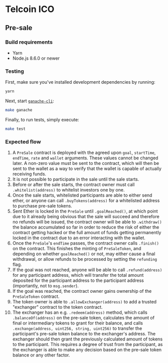 # Telcoin ICO

## Pre-sale

### Build requirements

* Yarn
* Node.js 8.6.0 or newer

### Testing

First, make sure you've installed development dependencies by running:

```bash
yarn
```

Next, start [`ganache-cli`](https://github.com/trufflesuite/ganache-cli):

```bash
make ganache
```

Finally, to run tests, simply execute:

```bash
make test
```

### Expected flow

1. A `PreSale` contract is deployed with the agreed upon `goal`, `startTime`, `endTime`, `rate` and `wallet` arguments. These values cannot be changed later. A non-zero value must be sent to the contract, which will then be sent to the wallet as a way to verify that the wallet is capable of actually receiving funds.
2. It is not possible to participate in the sale until the sale starts.
3. Before or after the sale starts, the contract owner must call `.whitelist(address)` to whitelist investors one by one.
4. Once the sale starts, whitelisted participants are able to either send ether, or anyone can call `.buyTokens(address)` for a whitelisted address to purchase pre-sale tokens.
5. Sent Ether is locked in the `PreSale` until `.goalReached()`, at which point due to it already being obvious that the sale will succeed and therefore no refunds will be issued, the contract owner will be able to `.withdraw()` the balance accumulated so far in order to reduce the risk of either the contract getting hacked or the full amount of funds getting permanently locked in the contract due to an error interacting with the wallet.
6. Once the `PreSale`'s `endTime` passes, the contract owner calls `.finish()` on the contract. This finishes the minting of `PreSaleToken`, and depending on whether `goalReached()` or not, may either cause a final withdrawal, or allow refunds to be processed by setting the `refunding` flag.
7. If the goal was not reached, anyone will be able to call `.refund(address)` for any participant address, which will transfer the total amount deposited for the participant address to the participant address (importantly, not to `msg.sender`).
8. If the goal was reached, the contract owner gains ownership of the `PreSaleToken` contract.
9. The token owner is able to `.allowExchanger(address)` to add a trusted "exchanger" contract to the token contract.
10. The exchanger has an e.g. `.redeem(address)` method, which calls `.balanceOf(address)` on the pre-sale token, calculates the amount of final or intermediary tokens to grant for their balance, and calls `.exchange(address, uint256, string, uint256)` to transfer the participant's pre-sale token balance to the exchanger's address. The exchanger should then grant the previously calculated amount of tokens to the participant. This requires a degree of trust from the participant, as the exchanger is able to make any decision based on the pre-sale token balance or any other factor.
